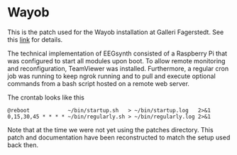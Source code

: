 # Wayob

This is the patch used for the Wayob installation at Galleri Fagerstedt. See this [link](http://www.perhuttner.com/wayob/) for details.

The technical implementation of EEGsynth consisted of a Raspberry Pi that was configured to start all modules upon boot. To allow remote monitoring and reconfiguration, TeamViewer was installed. Furthermore, a regular cron job was running to keep ngrok running and to pull and execute optional commands from a bash script hosted on a remote web server.

The crontab looks like this

```
@reboot            ~/bin/startup.sh   > ~/bin/startup.log   2>&1
0,15,30,45 * * * * ~/bin/regularly.sh > ~/bin/regularly.log 2>&1
```

Note that at the time we were not yet using the patches directory. This patch and documentation have been reconstructed to match the setup used back then.
